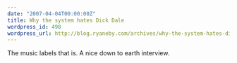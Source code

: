 ```yaml
---
date: "2007-04-04T00:00:00Z"
title: Why the system hates Dick Dale
wordpress_id: 498
wordpress_url: http://blog.ryaneby.com/archives/why-the-system-hates-dick-dale/
---
```

The music labels that is. A nice down to earth interview.

<object width="425" height="350"><param name="movie" value="http://www.youtube.com/v/yJNnLIPZ_n4"></param><param name="wmode" value="transparent"></param><embed src="http://www.youtube.com/v/yJNnLIPZ_n4" type="application/x-shockwave-flash" wmode="transparent" width="425" height="350"></embed></object>
